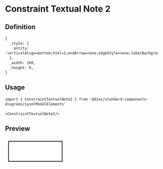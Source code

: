 # Constraint Textual Note 2

## Definition

```
{
  _style: { 
    entity: 'verticalAlign=bottom;html=1;endArrow=none;edgeStyle=none;labelBackgroundColor=none;fontSize=10;strokeWidth=2;',
  },
  _width: 160,
  _height: 0,
}
```

## Usage

```
import { ConstraintTextualNote2 } from '@diac/standard-components-diagrams/sysmlModelElements'

<ConstraintTextualNote2/>
```

## Preview

<img src="./constraint-textual-note-2.png" width="200"/>
